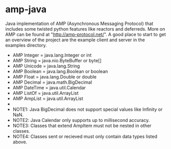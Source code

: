 amp-java
========

Java implementation of AMP (Asynchronous Messaging Protocol) that includes some
twisted python features like reactors and deferreds. More on AMP can be found
at "http://amp-protocol.net/". A good place to start to get an overview of the
project are the example client and server in the examples directory.

 * AMP Integer  = java.lang.Integer or int
 * AMP String   = java.nio.ByteBuffer or byte[]
 * AMP Unicode  = java.lang.String
 * AMP Boolean  = java.lang.Boolean or boolean
 * AMP Float    = java.lang.Double or double
 * AMP Decimal  = java.math.BigDecimal
 * AMP DateTime = java.util.Calendar
 * AMP ListOf   = java.util.ArrayList
 * AMP AmpList  = java.util.ArrayList<extends com.twistedmatrix.amp.AmpItem>
 *
 * NOTE1: Java BigDecimal does not support special values like Infinity or NaN.
 * NOTE2: Java Calendar only supports up to millisecond accuracy.
 * NOTE3: Classes that extend AmpItem must not be nested in other classes.
 * NOTE4: Classes sent or recieved must only contain data types listed above.
